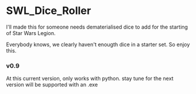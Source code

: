# SWL_Dice_Roller

I'll made this for someone needs dematerialised dice to add for the starting of Star Wars Legion.

Everybody knows, we clearly haven't enougth dice in a starter set. So enjoy this.

### v0.9

At this current version, only works with python. stay tune for the next version will be supported with an .exe